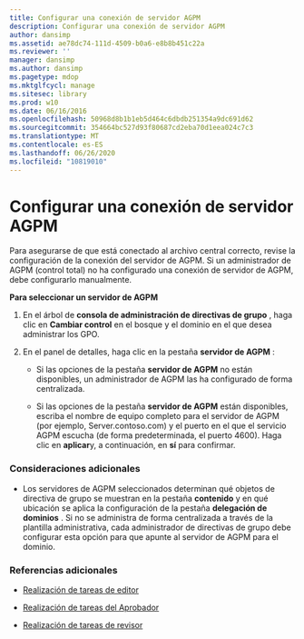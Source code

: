 ```yaml
---
title: Configurar una conexión de servidor AGPM
description: Configurar una conexión de servidor AGPM
author: dansimp
ms.assetid: ae78dc74-111d-4509-b0a6-e8b8b451c22a
ms.reviewer: ''
manager: dansimp
ms.author: dansimp
ms.pagetype: mdop
ms.mktglfcycl: manage
ms.sitesec: library
ms.prod: w10
ms.date: 06/16/2016
ms.openlocfilehash: 50968d8b1b1eb5d464c6dbdb251354a9dc691d62
ms.sourcegitcommit: 354664bc527d93f80687cd2eba70d1eea024c7c3
ms.translationtype: MT
ms.contentlocale: es-ES
ms.lasthandoff: 06/26/2020
ms.locfileid: "10819010"
---
```

# Configurar una conexión de servidor AGPM


Para asegurarse de que está conectado al archivo central correcto, revise la configuración de la conexión del servidor de AGPM. Si un administrador de AGPM (control total) no ha configurado una conexión de servidor de AGPM, debe configurarlo manualmente.

**Para seleccionar un servidor de AGPM**

1.  En el árbol de **consola de administración de directivas de grupo** , haga clic en **Cambiar control** en el bosque y el dominio en el que desea administrar los GPO.

2.  En el panel de detalles, haga clic en la pestaña **servidor de AGPM** :

    -   Si las opciones de la pestaña **servidor de AGPM** no están disponibles, un administrador de AGPM las ha configurado de forma centralizada.

    -   Si las opciones de la pestaña **servidor de AGPM** están disponibles, escriba el nombre de equipo completo para el servidor de AGPM (por ejemplo, Server.contoso.com) y el puerto en el que el servicio AGPM escucha (de forma predeterminada, el puerto 4600). Haga clic en **aplicar**y, a continuación, en **sí** para confirmar.

### Consideraciones adicionales

-   Los servidores de AGPM seleccionados determinan qué objetos de directiva de grupo se muestran en la pestaña **contenido** y en qué ubicación se aplica la configuración de la pestaña **delegación de dominios** . Si no se administra de forma centralizada a través de la plantilla administrativa, cada administrador de directivas de grupo debe configurar esta opción para que apunte al servidor de AGPM para el dominio.

### Referencias adicionales

-   [Realización de tareas de editor](performing-editor-tasks-agpm30ops.md)

-   [Realización de tareas del Aprobador](performing-approver-tasks-agpm30ops.md)

-   [Realización de tareas de revisor](performing-reviewer-tasks-agpm30ops.md)

 

 





